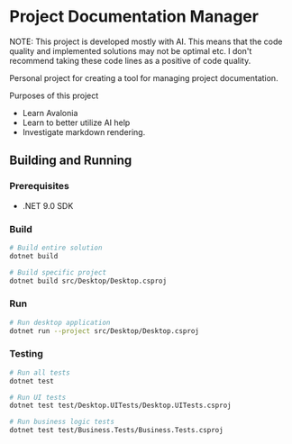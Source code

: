 # Project Documentation Manager

NOTE: This project is developed mostly with AI. This means that the code quality
and implemented solutions may not be optimal etc. I don't recommend taking these
code lines as a positive of code quality.

Personal project for creating a tool for managing project documentation.

Purposes of this project
 * Learn Avalonia
 * Learn to better utilize AI help
 * Investigate markdown rendering.

## Building and Running

### Prerequisites
- .NET 9.0 SDK

### Build
```bash
# Build entire solution
dotnet build

# Build specific project
dotnet build src/Desktop/Desktop.csproj
```

### Run
```bash
# Run desktop application
dotnet run --project src/Desktop/Desktop.csproj
```

### Testing
```bash
# Run all tests
dotnet test

# Run UI tests
dotnet test test/Desktop.UITests/Desktop.UITests.csproj

# Run business logic tests
dotnet test test/Business.Tests/Business.Tests.csproj
```
